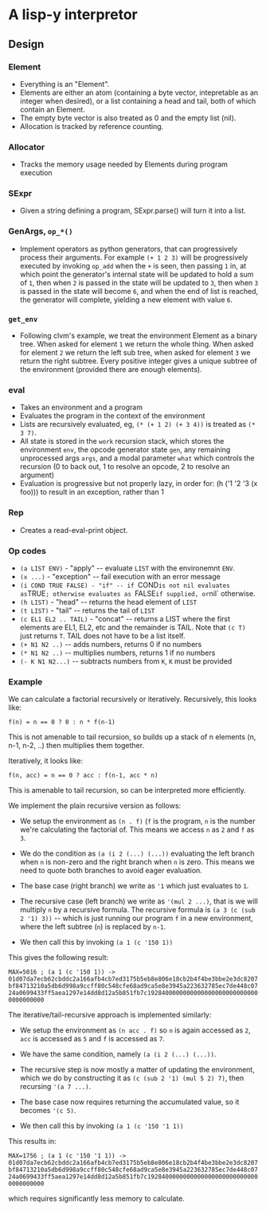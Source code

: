 
# A lisp-y interpretor

## Design

### Element

 - Everything is an "Element".
 - Elements are either an atom (containing a byte vector, intepretable
   as an integer when desired), or a list containing a head and tail,
   both of which contain an Element.
 - The empty byte vector is also treated as 0 and the empty list (nil).
 - Allocation is tracked by reference counting.

### Allocator

 - Tracks the memory usage needed by Elements during program execution

### SExpr

 - Given a string defining a program, SExpr.parse() will turn it into
   a list.

### GenArgs, `op_*()`

 - Implement operators as python generators, that can progressively
   process their arguments. For example `(+ 1 2 3)` will be progressively
   executed by invoking `op_add` when the `+` is seen, then passing `1`
   in, at which point the generator's internal state will be updated
   to hold a sum of `1`, then when `2` is passed in the state will be
   updated to `3`, then when `3` is passed in the state will become `6`,
   and when the end of list is reached, the generator will complete,
   yielding a new element with value `6`.

### `get_env`

 - Following clvm's example, we treat the environment Element as a
   binary tree. When asked for element `1` we return the whole thing.
   When asked for element `2` we return the left sub tree, when asked
   for element `3` we return the right subtree. Every positive integer
   gives a unique subtree of the environment (provided there are enough
   elements).

### eval

 - Takes an environment and a program
 - Evaluates the program in the context of the environment
 - Lists are recursively evaluated, eg, `(* (+ 1 2) (+ 3 4))`
   is treated as `(* 3 7)`.
 - All state is stored in the `work` recursion stack, which
   stores the environment `env`, the opcode generator state `gen`,
   any remaining unprocessed args `args`, and a modal parameter
   `what` which controls the recursion (0 to back out, 1 to resolve
   an opcode, 2 to resolve an argument)
 - Evaluation is progressive but not properly lazy, in order for:
      (h ('1 '2 '3 (x foo)))
   to result in an exception, rather than 1

### Rep

 - Creates a read-eval-print object.

### Op codes

 - `(a LIST ENV)` - "apply" -- evaluate `LIST` with the environemnt `ENV`.
 - `(x ...)` - "exception" -- fail execution with an error message
 - `(i COND TRUE FALSE) - "if" -- if `COND` is not nil evaluates as `TRUE`;
   otherwise evaluates as `FALSE` if supplied, or `nil` otherwise.
 - `(h LIST)` - "head" -- returns the head element of `LIST`
 - `(t LIST)` - "tail" -- returns the tail of `LIST`
 - `(c EL1 EL2 .. TAIL)` - "concat" -- returns a LIST where the first
   elements are EL1, EL2, etc and the remainder is TAIL. Note that `(c T)`
   just returns `T`. TAIL does not have to be a list itself.
 - `(+ N1 N2 ..)` -- adds numbers, returns 0 if no numbers
 - `(* N1 N2 ..)` -- multiplies numbers, returns 1 if no numbers
 - `(- K N1 N2...)` -- subtracts numbers from `K`, `K` must be provided

### Example

We can calculate a factorial recursively or iteratively. Recursively,
this looks like:

   `f(n) = n == 0 ? 0 : n * f(n-1)`

This is not amenable to tail recursion, so builds up a stack of n elements
(n, n-1, n-2, ..) then multiplies them together.

Iteratively, it looks like:

   `f(n, acc) = n == 0 ? acc : f(n-1, acc * n)`

This is amenable to tail recursion, so can be interpreted more efficiently.

We implement the plain recursive version as follows:

 * We setup the environment as `(n . f)` (`f` is the program, `n` is the
   number we're calculating the factorial of. This means we access `n` as
   `2` and `f` as `3`.

 * We do the condition as `(a (i 2 (...) (...))` evaluating the left branch
   when `n` is non-zero and the right branch when `n` is zero. This means
   we need to quote both branches to avoid eager evaluation.

 * The base case (right branch) we write as `'1` which just evaluates
   to `1`.

 * The recursive case (left branch) we write as `'(mul 2 ...)`, that is
   we will multiply `n` by a recursive formula. The recursive formula is
   `(a 3 (c (sub 2 '1) 3))` -- which is just running our program
   `f` in a new environment, where the left subtree (`n`) is replaced by
   `n-1`.

 * We then call this by invoking `(a 1 (c '150 1))`

This gives the following result:

`MAX=5016 ; (a 1 (c '150 1)) -> 01d07da7ecb62cbddc2a166afb4cb7ed3175b5eb8e806e18cb2b4f4be3bbe2e3dc8207bf84713210a5db6d998a9ccff80c548cfe68ad9ca5e8e3945a223632785ec7de448c0724a0699433ff5aea1297e14dd8d12a5b851fb7c19284000000000000000000000000000000000000`


The iterative/tail-recursive approach is implemented similarly:

 * We setup the environment as `(n acc . f)` so `n` is again accessed as
   `2`, `acc` is accessed as `5` and `f` is accessed as `7`.

 * We have the same condition, namely `(a (i 2 (...) (...))`.

 * The recursive step is now mostly a matter of updating the environment,
   which we do by constructing it as `(c (sub 2 '1) (mul 5 2) 7)`,
   then recursing `'(a 7 ...)`.

 * The base case now requires returning the accumulated value, so it
   becomes `'(c 5)`.

 * We then call this by invoking `(a 1 (c '150 '1 1))`

This results in:

`MAX=1756 ; (a 1 (c '150 '1 1)) -> 01d07da7ecb62cbddc2a166afb4cb7ed3175b5eb8e806e18cb2b4f4be3bbe2e3dc8207bf84713210a5db6d998a9ccff80c548cfe68ad9ca5e8e3945a223632785ec7de448c0724a0699433ff5aea1297e14dd8d12a5b851fb7c19284000000000000000000000000000000000000`

which requires significantly less memory to calculate.
